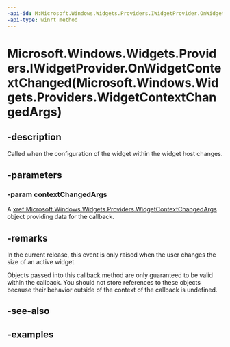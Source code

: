 ```yaml
---
-api-id: M:Microsoft.Windows.Widgets.Providers.IWidgetProvider.OnWidgetContextChanged(Microsoft.Windows.Widgets.Providers.WidgetContextChangedArgs)
-api-type: winrt method
---
```


# Microsoft.Windows.Widgets.Providers.IWidgetProvider.OnWidgetContextChanged(Microsoft.Windows.Widgets.Providers.WidgetContextChangedArgs)

<!--
public void OnWidgetContextChanged (Microsoft.Windows.Widgets.Providers.WidgetContextChangedArgs contextChangedArgs);
-->


## -description

Called when the configuration of the widget within the widget host changes.

## -parameters

### -param contextChangedArgs

A <xref:Microsoft.Windows.Widgets.Providers.WidgetContextChangedArgs> object providing data for the callback.

## -remarks

In the current release, this event is only raised when the user changes the size of an active widget.

Objects passed into this callback method are only guaranteed to be valid within the callback. You should not store references to these objects because their behavior outside of the context of the callback is undefined.

## -see-also

## -examples


